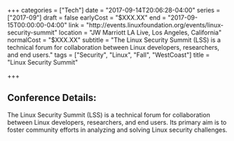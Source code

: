+++
categories = ["Tech"]
date = "2017-09-14T20:06:28-04:00"
series = ["2017-09"]
draft = false
earlyCost = "$XXX.XX"
end = "2017-09-15T00:00:00-04:00"
link = "http://events.linuxfoundation.org/events/linux-security-summit"
location = "JW Marriott LA Live, Los Angeles, California"
normalCost = "$XXX.XX"
subtitle = "The Linux Security Summit (LSS) is a technical forum for collaboration between Linux developers, researchers, and end users."
tags = ["Security", "Linux", "Fall", "WestCoast"]
title = "Linux Security Summit"

+++


## Conference Details: 

The Linux Security Summit (LSS) is a technical forum for collaboration between Linux developers, researchers, and end users. Its primary aim is to foster community efforts in analyzing and solving Linux security challenges.